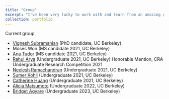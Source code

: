 ```yaml
---
title: "Group"
excerpt: "I've been very lucky to work with and learn from an amazing group of students."
collection: portfolio
---
```

Current group
- [Vignesh Subramanian](https://people.eecs.berkeley.edu/~vignesh.subramanian/) (PhD candidate, UC Berkeley)
- Moses Won (MS candidate 2021, UC Berkeley)
- [Ana Tudor](https://www.linkedin.com/in/ana-tudor) (MS candidate 2021, UC Berkeley)
- [Rahul Arya](https://www.linkedin.com/in/rahul-arya) (Undergraduate 2021, UC Berkeley) Honorable Mention, CRA Undergraduate Research Competition 2021
- [Neelesh Ramachandran](https://www.neeleshramachandran.com/) (Undergraduate 2021, UC Berkeley)
- [Sumer Kohli](https://www.linkedin.com/in/sumerkohli) (Undergraduate 2021, UC Berkeley)
- [Catherine Huang](https://thecatherinehuang.github.io/) (Undergraduate 2021, UC Berkeley)
- [Alicia Matsumoto](https://www.linkedin.com/in/aliciamatsumoto) (Undergraduate 2022, UC Berkeley)
- [Bridget Agyare](https://www.linkedin.com/in/bridgetagyare119) (Undergraduate 2023, UC Berkeley)
